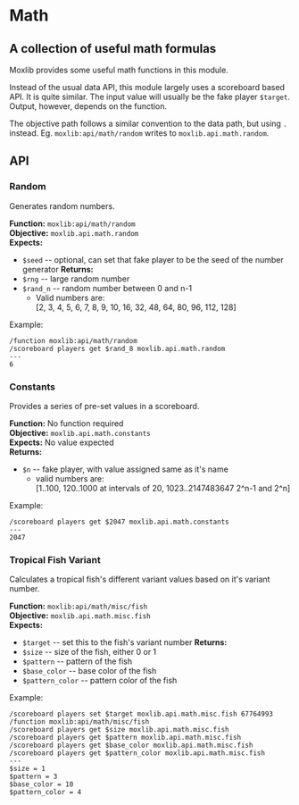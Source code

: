 # Math
## A collection of useful math formulas

Moxlib provides some useful math functions in this module.

Instead of the usual data API, this module largely uses a scoreboard based API.
It is quite similar. The input value will usually be the fake player `$target`.
Output, however, depends on the function.

The objective path follows a similar convention to the data path, but using `.` instead.
Eg. `moxlib:api/math/random` writes to `moxlib.api.math.random`.

## API
### Random
Generates random numbers.

**Function:** `moxlib:api/math/random`  
**Objective:** `moxlib.api.math.random`  
**Expects:**
- `$seed` -- optional, can set that fake player to be the seed of the number generator
**Returns:**
- `$rng` -- large random number
- `$rand_n` -- random number between 0 and n-1
  - Valid numbers are:  
  [2, 3, 4, 5, 6, 7, 8, 9, 10, 16, 32, 48, 64, 80, 96, 112, 128]

Example:
```
/function moxlib:api/math/random
/scoreboard players get $rand_8 moxlib.api.math.random
---
6
```

### Constants
Provides a series of pre-set values in a scoreboard.

**Function:** No function required  
**Objective:** `moxlib.api.math.constants`  
**Expects:** No value expected  
**Returns:**
- `$n` -- fake player, with value assigned same as it's name
  - valid numbers are:  
  [1..100, 120..1000 at intervals of 20, 1023..2147483647 2^n-1 and 2^n]

Example:
```
/scoreboard players get $2047 moxlib.api.math.constants
---
2047
```

### Tropical Fish Variant
Calculates a tropical fish's different variant values based on it's variant number.

**Function:** `moxlib:api/math/misc/fish`  
**Objective:** `moxlib.api.math.misc.fish`  
**Expects:**
- `$target` -- set this to the fish's variant number
**Returns:**
- `$size` -- size of the fish, either 0 or 1
- `$pattern` -- pattern of the fish
- `$base_color` -- base color of the fish
- `$pattern_color` -- pattern color of the fish


Example:
```
/scoreboard players set $target moxlib.api.math.misc.fish 67764993
/function moxlib:api/math/misc/fish
/scoreboard players get $size moxlib.api.math.misc.fish
/scoreboard players get $pattern moxlib.api.math.misc.fish
/scoreboard players get $base_color moxlib.api.math.misc.fish
/scoreboard players get $pattern_color moxlib.api.math.misc.fish
---
$size = 1
$pattern = 3
$base_color = 10
$pattern_color = 4
```